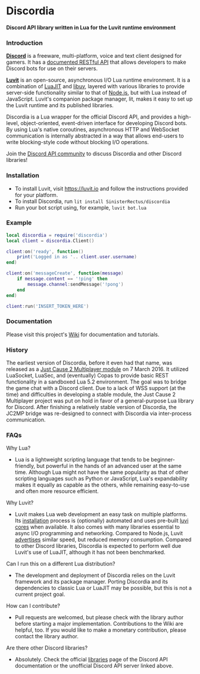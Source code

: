 # Discordia

**Discord API library written in Lua for the Luvit runtime environment**

### Introduction

**[Discord](https://discordapp.com/)** is a freeware, multi-platform, voice and text client designed for gamers. It has a [documented RESTful API](https://discordapp.com/developers/docs/intro) that allows developers to make Discord bots for use on their servers.

**[Luvit](https://luvit.io)** is an open-source, asynchronous I/O Lua runtime environment. It is a combination of [LuaJIT](http://luajit.com/) and [libuv](http://libuv.org/), layered with various libraries to provide server-side functionality similar to that of [Node.js](https://nodejs.org/en/), but with Lua instead of JavaScript. Luvit's companion package manager, lit, makes it easy to set up the Luvit runtime and its published libraries.

Discordia is a Lua wrapper for the official Discord API, and provides a high-level, object-oriented, event-driven interface for developing Discord bots. By using Lua's native coroutines, asynchronous HTTP and WebSocket communication is internally abstracted in a way that allows end-users to write blocking-style code without blocking I/O operations.

Join the [Discord API community](https://discord.gg/0SBTUU1wZTWVpm07) to discuss Discordia and other Discord libraries!

### Installation

- To install Luvit, visit https://luvit.io and follow the instructions provided for your platform.
- To install Discordia, run `lit install SinisterRectus/discordia`
- Run your bot script using, for example, `luvit bot.lua`

### Example

```lua
local discordia = require('discordia')
local client = discordia.Client()

client:on('ready', function()
	print('Logged in as '.. client.user.username)
end)

client:on('messageCreate', function(message)
	if message.content == '!ping' then
		message.channel:sendMessage('!pong')
	end
end)

client:run('INSERT_TOKEN_HERE')
```

### Documentation

Please visit this project's [Wiki](https://github.com/SinisterRectus/Discordia/wiki) for documentation and tutorials.

### History

The earliest version of Discordia, before it even had that name, was released as a [Just Cause 2 Multiplayer module](https://www.jc-mp.com/forums/index.php/topic,5936.0.html) on 7 March 2016. It utilized LuaSocket, LuaSec, and (eventually) Copas to provide basic REST functionality in a sandboxed Lua 5.2 environment. The goal was to bridge the game chat with a Discord client. Due to a lack of WSS support (at the time) and difficulties in developing a stable module, the Just Cause 2 Multiplayer project was put on hold in favor of a general-purpose Lua library for Discord. After finishing a relatively stable version of Discordia, the JC2MP bridge was re-designed to connect with Discordia via inter-process communication.

### FAQs

Why Lua?
- Lua is a lightweight scripting language that tends to be beginner-friendly, but powerful in the hands of an advanced user at the same time. Although Lua might not have the same popularity as that of other scripting languages such as Python or JavaScript, Lua's expandability makes it equally as capable as the others, while remaining easy-to-use and often more resource efficient.

Why Luvit?
- Luvit makes Lua web development an easy task on multiple platforms. Its [installation](https://luvit.io/install.html) process is (optionally) automated and uses pre-built [luvi cores](https://github.com/luvit/luvi/releases) when available. It also comes with many libraries essential to async I/O programming and networking. Compared to Node.js, Luvit [advertises](https://luvit.io/blog/luvit-reborn.html) similar speed, but reduced memory consumption. Compared to other Discord libraries, Discordia is expected to perform well due Luvit's use of LuaJIT, although it has not been benchmarked.

Can I run this on a different Lua distribution?
- The development and deployment of Discordia relies on the Luvit framework and its package manager. Porting Discordia and its dependencies to classic Lua or LuaJIT may be possible, but this is not a current project goal.

How can I contribute?
- Pull requests are welcomed, but please check with the library author before starting a major implementation. Contributions to the Wiki are helpful, too. If you would like to make a monetary contribution, please contact the library author.

Are there other Discord libraries?
- Absolutely. Check the official [libraries](https://discordapp.com/developers/docs/topics/libraries) page of the Discord API documentation or the unofficial Discord API server linked above.
